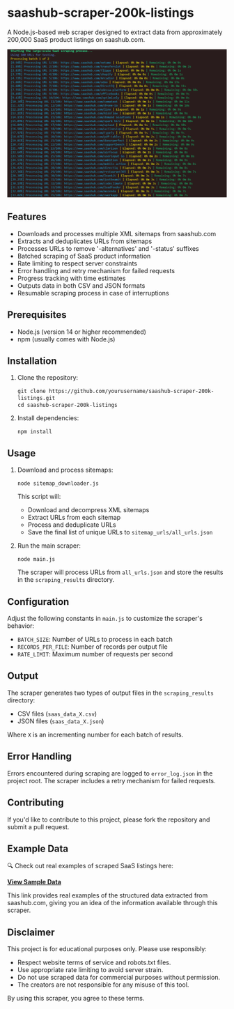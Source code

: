 
# saashub-scraper-200k-listings

A Node.js-based web scraper designed to extract data from approximately 200,000 SaaS product listings on saashub.com.

<img src="images/logs.png" alt="Scraper Logs" width="600"/>

## Features

- Downloads and processes multiple XML sitemaps from saashub.com
- Extracts and deduplicates URLs from sitemaps
- Processes URLs to remove '-alternatives' and '-status' suffixes
- Batched scraping of SaaS product information
- Rate limiting to respect server constraints
- Error handling and retry mechanism for failed requests
- Progress tracking with time estimates
- Outputs data in both CSV and JSON formats
- Resumable scraping process in case of interruptions

## Prerequisites

- Node.js (version 14 or higher recommended)
- npm (usually comes with Node.js)

## Installation

1. Clone the repository:
   ```
   git clone https://github.com/yourusername/saashub-scraper-200k-listings.git
   cd saashub-scraper-200k-listings
   ```

2. Install dependencies:
   ```
   npm install
   ```

## Usage

1. Download and process sitemaps:
   ```
   node sitemap_downloader.js
   ```
   This script will:
   - Download and decompress XML sitemaps
   - Extract URLs from each sitemap
   - Process and deduplicate URLs
   - Save the final list of unique URLs to `sitemap_urls/all_urls.json`

2. Run the main scraper:
   ```
   node main.js
   ```
   The scraper will process URLs from `all_urls.json` and store the results in the `scraping_results` directory.

## Configuration

Adjust the following constants in `main.js` to customize the scraper's behavior:

- `BATCH_SIZE`: Number of URLs to process in each batch
- `RECORDS_PER_FILE`: Number of records per output file
- `RATE_LIMIT`: Maximum number of requests per second

## Output

The scraper generates two types of output files in the `scraping_results` directory:

- CSV files (`saas_data_X.csv`)
- JSON files (`saas_data_X.json`)

Where `X` is an incrementing number for each batch of results.

## Error Handling

Errors encountered during scraping are logged to `error_log.json` in the project root. The scraper includes a retry mechanism for failed requests.

## Contributing

If you'd like to contribute to this project, please fork the repository and submit a pull request.

## Example Data

🔍 Check out real examples of scraped SaaS listings here:

[**View Sample Data**](https://api.npoint.io/8c43e9e9678a1271b5ec)

This link provides real examples of the structured data extracted from saashub.com, giving you an idea of the information available through this scraper.

## Disclaimer

This project is for educational purposes only. Please use responsibly:

- Respect website terms of service and robots.txt files.
- Use appropriate rate limiting to avoid server strain.
- Do not use scraped data for commercial purposes without permission.
- The creators are not responsible for any misuse of this tool.

By using this scraper, you agree to these terms.